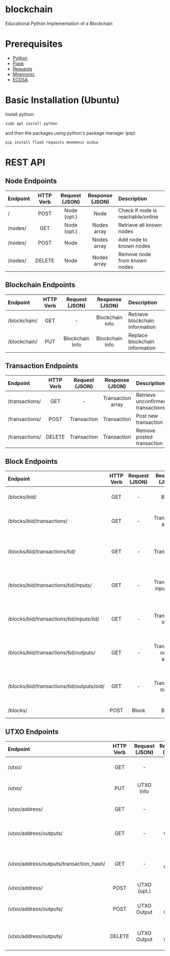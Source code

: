 # blockchain
Educational Python Implementation of a Blockchain

# Prerequisites
- [Python](https://www.python.org/)
- [Flask](https://flask.palletsprojects.com/)
- [Requests](https://docs.python-requests.org/)
- [Mnemonic](https://pypi.org/project/mnemonic/0.20/) 
- [ECDSA](https://pypi.org/project/ecdsa/)

# Basic Installation (Ubuntu)
Install python:
~~~
sudo apt install python
~~~
and then the packages using python's package manager (pip):
~~~
pip install flask requests mnemonic ecdsa
~~~

# REST API

## Node Endpoints
| Endpoint  | HTTP Verb | Request (JSON) | Response (JSON) |  Description                          |
| :------   | :------:  | :-----------:  | :-----------:   |  :--------------------------------    |
| /         | POST      | Node (opt.)    | Node            |  Check if node is reachable/online    |    
| /nodes/   | GET       | Node (opt.)    | Nodes array     |  Retrieve all known nodes             |
| /nodes/   | POST      | Node           | Nodes array     |  Add node to known nodes              |
| /nodes/   | DELETE    | Node           | Nodes array     |  Remove node from known nodes         |

## Blockchain Endpoints
| Endpoint       | HTTP Verb | Request (JSON)    | Response (JSON)    |  Description                         |
| :-----------   | :------:  | :---------------: | :--------------:   |  :--------------------------------   |
| /blockchain/   | GET       | -                 | Blockchain Info    |  Retrieve blockchain information     |
| /blockchain/   | PUT       | Blockchain Info   | Blockchain Info    |  Replace blockchain information      |

## Transaction Endpoints
| Endpoint         | HTTP Verb  | Request (JSON)    | Response (JSON)     |  Description                         |
| :--------------  | :------:   | :---------------: | :----------------:  |  :--------------------------------   |
| /transactions/   | GET        | -                 | Transaction array   |  Retrieve unconfirmed transactions   |
| /transactions/   | POST       | Transaction       | Transaction         |  Post new transaction                |
| /transactions/   | DELETE     | Transaction       | Transaction         |  Remove posted transaction           |

## Block Endpoints
| Endpoint                                     | HTTP Verb  | Request (JSON)    | Response (JSON)            |  Description                                             |
| :-----------------------------------------   | :------:   | :--------------:  | :----------------------:   |  :----------------------------------------------------   |
| /blocks/bid/                                 | GET        | -                 | Block                      |  Retrieve block by block id                              |
| /blocks/bid/transactions/                    | GET        | -                 | Transaction array          |  Retrieve block transactions by block id                 |
| /blocks/bid/transactions/tid/                | GET        | -                 | Transaction                |  Retrieve block transaction by bid-tid pair              |
| /blocks/bid/transactions/tid/inputs/         | GET        | -                 | Transaction input array    |  Retrieve block transaction inputs by bid-tid pair       |
| /blocks/bid/transactions/tid/inputs/iid/     | GET        | -                 | Transaction input          |  Retrieve block transaction input by bid-tid-iid         |
| /blocks/bid/transactions/tid/outputs/        | GET        | -                 | Transaction output array   |  Retrieve block transaction outputs by bid-tid pair      |
| /blocks/bid/transactions/tid/outputs/oid/    | GET        | -                 | Transaction output         |  Retrieve block transaction output by bid-tid-oid        |
| /blocks/                                     | POST       | Block             | Block                      |  Create new block                                        |

## UTXO Endpoints
| Endpoint                                  | HTTP Verb  | Request (JSON)    | Response (JSON)    |  Description                                   |
| :---------------------------------------  | :------:   | :---------------: | :--------------:   |  :------------------------------------------   |
| /utxo/                                    | GET        | -                 | UTXO Info          |  Retrieve utxo information                     |
| /utxo/                                    | PUT        | UTXO Info         | UTXO Info          |  Replace utxo information                      |
| /utxo/address/                            | GET        | -                 | UTXO               |  Retrieve utxo by address                      |
| /utxo/address/outputs/                    | GET        | -                 | UTXO Output array  |  Retrieve utxo outputs by address              |
| /utxo/address/outputs/transaction_hash/   | GET        | -                 | UTXO Output        |  Retrieve utxo output by address-hash pair     |
| /utxo/address/                            | POST       | UTXO (opt.)       | UTXO               |  Create utxo of address                        |
| /utxo/address/outputs/                    | POST       | UTXO Output       | UTXO Output        |  Add utxo output to utxo of address            |
| /utxo/address/outputs/                    | DELETE     | UTXO Output       | UTXO Output        |  Remove utxo output from utxo of address       |
